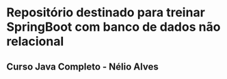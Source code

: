 # Repositório destinado para treinar SpringBoot com banco de dados não relacional
## Curso Java Completo - Nélio Alves
